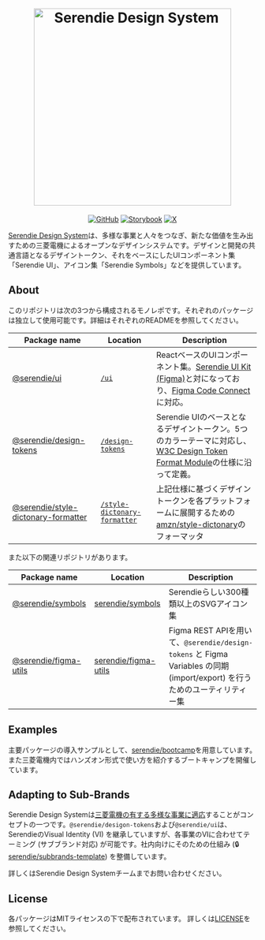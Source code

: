 <h1 align='center'><img src='https://github.com/user-attachments/assets/a6e4b78e-a50c-4c6b-b04a-bb159a826b65' width='400px' alt="Serendie Design System" title="Serendie Design System"/></h1>

<div align="center">

[![GitHub](https://img.shields.io/github/license/serendie/serendie)](https://github.com/serendie/serendie/blob/main/LICENSE)
[![Storybook](https://cdn.jsdelivr.net/gh/storybookjs/brand@main/badge/badge-storybook.svg)](https://storybook.serendie.design/)
[![X](https://img.shields.io/twitter/follow/SerendieDesign)](https://x.com/SerendieDesign/)

</div>

[Serendie Design System](https://serendie.design/)は、多様な事業と人々をつなぎ、新たな価値を生み出すための三菱電機によるオープンなデザインシステムです。デザインと開発の共通言語となるデザイントークン、それをベースにしたUIコンポーネント集「Serendie UI」、アイコン集「Serendie Symbols」などを提供しています。

## About

このリポジトリは次の3つから構成されるモノレポです。それぞれのパッケージは独立して使用可能です。詳細はそれぞれのREADMEを参照してください。

| Package name  | Location | Description |
| --- | --- | --- |
| [@serendie/ui](https://github.com/serendie/serendie/pkgs/npm/ui) | [`/ui`](/ui/) | ReactベースのUIコンポーネント集。[Serendie UI Kit (Figma)](https://www.figma.com/community/file/1433690846108785966)と対になっており、[Figma Code Connect](https://serendie.design/get-started/dev/)に対応。 |
| [@serendie/design-tokens](https://github.com/serendie/serendie/pkgs/npm/design-token) | [`/design-tokens`](/design-tokens/) | Serendie UIのベースとなるデザイントークン。5つのカラーテーマに対応し、[W3C Design Token Format Module](https://serendie.design/foundations/design-tokens/#section-6)の仕様に沿って定義。|
| [@serendie/style-dictonary-formatter](https://github.com/serendie/serendie/pkgs/npm/style-dictionary-formatter) | [`/style-dictonary-formatter`](/style-dictonary-formatter/) | 上記仕様に基づくデザイントークンを各プラットフォームに展開するための [amzn/style-dictonary](https://github.com/amzn/style-dictionary)のフォーマッタ |

また以下の関連リポジトリがあります。

| Package name  | Location | Description |
| --- | --- | --- |
| [@serendie/symbols](https://github.com/serendie/serendie-symbols/pkgs/npm/symbols) | [serendie/symbols](https://github.com/serendie/serendie-symbols) | Serendieらしい300種類以上のSVGアイコン集 |
| [@serendie/figma-utils](https://github.com/serendie/figma-utils/pkgs/npm/figma-utils) | [serendie/figma-utils](https://github.com/serendie/figma-utils) | Figma REST APIを用いて、`@serendie/design-tokens` と Figma Variables の同期 (import/export) を行うためのユーティリティー集 |

## Examples

主要パッケージの導入サンプルとして、[serendie/bootcamp](https://github.com/serendie/bootcamp)を用意しています。また三菱電機内ではハンズオン形式で使い方を紹介するブートキャンプを開催しています。

## Adapting to Sub-Brands

Serendie Design Systemは[三菱電機の有する多様な事業に適応](https://serendie.design/about/)することがコンセプトの一つです。`@serendie/desigon-tokens`および`@serendie/ui`は、SerendieのVisual Identity (VI) を継承していますが、各事業のVIに合わせてテーミング (サブブランド対応) が可能です。社内向けにそのための仕組み (🔒️[serendie/subbrands-template](https://github.com/serendie/subbrands-template)) を整備しています。

詳しくはSerendie Design Systemチームまでお問い合わせください。

## License

各パッケージはMITライセンスの下で配布されています。 詳しくは[LICENSE](/LICENSE)を参照してください。
